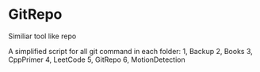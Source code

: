 # GitRepo
Similiar tool like repo

A simplified script for all git command in each folder:
1, Backup
2, Books
3, CppPrimer
4, LeetCode
5, GitRepo
6, MotionDetection

